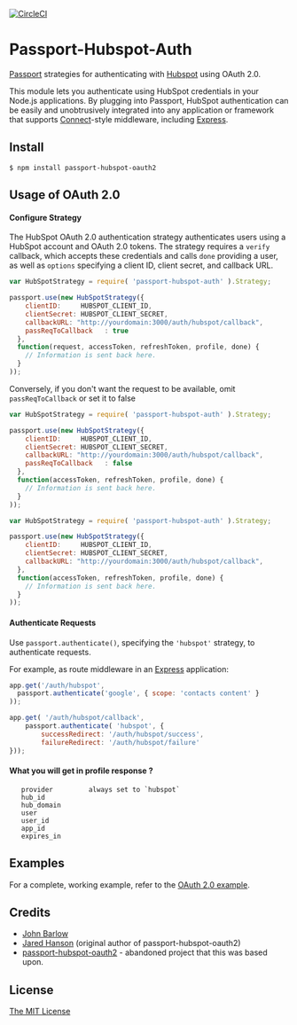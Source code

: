 [![CircleCI](https://circleci.com/gh/jnbarlow/passport-hubspot-auth.svg?style=shield)](https://circleci.com/gh/jnbarlow/passport-hubspot-auth)

# Passport-Hubspot-Auth

[Passport](http://passportjs.org/) strategies for authenticating with [Hubspot](http://www.hubspot.com/)
using OAuth 2.0.

This module lets you authenticate using HubSpot credentials in your Node.js applications.
By plugging into Passport, HubSpot authentication can be easily and
unobtrusively integrated into any application or framework that supports
[Connect](http://www.senchalabs.org/connect/)-style middleware, including
[Express](http://expressjs.com/).

## Install

    $ npm install passport-hubspot-oauth2

## Usage of OAuth 2.0

#### Configure Strategy

The HubSpot OAuth 2.0 authentication strategy authenticates users using a HubSpot
account and OAuth 2.0 tokens.  The strategy requires a `verify` callback, which
accepts these credentials and calls `done` providing a user, as well as
`options` specifying a client ID, client secret, and callback URL.

```Javascript
var HubSpotStrategy = require( 'passport-hubspot-auth' ).Strategy;

passport.use(new HubSpotStrategy({
    clientID:     HUBSPOT_CLIENT_ID,
    clientSecret: HUBSPOT_CLIENT_SECRET,
    callbackURL: "http://yourdomain:3000/auth/hubspot/callback",
    passReqToCallback   : true
  },
  function(request, accessToken, refreshToken, profile, done) {
    // Information is sent back here.
  }
));
```
Conversely, if you don't want the request to be available, omit `passReqToCallback` or set it to false

```Javascript
var HubSpotStrategy = require( 'passport-hubspot-auth' ).Strategy;

passport.use(new HubSpotStrategy({
    clientID:     HUBSPOT_CLIENT_ID,
    clientSecret: HUBSPOT_CLIENT_SECRET,
    callbackURL: "http://yourdomain:3000/auth/hubspot/callback",
    passReqToCallback   : false
  },
  function(accessToken, refreshToken, profile, done) {
    // Information is sent back here.
  }
));
```

```Javascript
var HubSpotStrategy = require( 'passport-hubspot-auth' ).Strategy;

passport.use(new HubSpotStrategy({
    clientID:     HUBSPOT_CLIENT_ID,
    clientSecret: HUBSPOT_CLIENT_SECRET,
    callbackURL: "http://yourdomain:3000/auth/hubspot/callback",
  },
  function(accessToken, refreshToken, profile, done) {
    // Information is sent back here.
  }
));
```

#### Authenticate Requests

Use `passport.authenticate()`, specifying the `'hubspot'` strategy, to
authenticate requests.

For example, as route middleware in an [Express](http://expressjs.com/)
application:

```Javascript
app.get('/auth/hubspot',
  passport.authenticate('google', { scope: 'contacts content' }
));

app.get( '/auth/hubspot/callback',
	passport.authenticate( 'hubspot', {
		successRedirect: '/auth/hubspot/success',
		failureRedirect: '/auth/hubspot/failure'
}));
```

#### What you will get in profile response ?

```
   provider         always set to `hubspot`
   hub_id
   hub_domain
   user
   user_id
   app_id
   expires_in
```

## Examples

For a complete, working example, refer to the [OAuth 2.0 example](example).

## Credits
  
  - [John Barlow](http://github.com/jnbarlow)
  - [Jared Hanson](http://github.com/jaredhanson) (original author of passport-hubspot-oauth2)
  - [passport-hubspot-oauth2](https://www.npmjs.com/package/passport-hubspot-oauth2) - abandoned project that this was based upon.

## License

[The MIT License](http://opensource.org/licenses/MIT)
